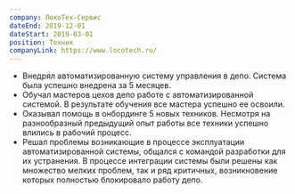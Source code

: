 ```yaml
---
company: ЛокоТех-Сервис
dateEnd: 2019-12-01
dateStart: 2019-03-01
position: Техник
companyLink: https://www.locotech.ru/
---
```


- Внедрял автоматизированную систему управления в депо. Система была успешно внедрена за 5 месяцев.
- Обучал мастеров цехов депо работе с автоматизированной системой. В результате обучения все мастера успешно ее освоили.
- Оказывал помощь в онбординге 5 новых техников. Несмотря на разнообразный предыдущий опыт работы все техники успешно влились в рабочий процесс.
- Решал проблемы возникающие в процессе эксплуатации автоматизированной системы, общался с командой разработки для их устранения. В процессе интеграции системы были решены как множество мелких проблем, так и ряд критичных, возникновение которых полностью блокировало работу депо.
